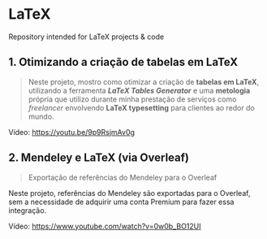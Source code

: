 # LaTeX
Repository intended for LaTeX projects &amp; code


## 1. **Otimizando a criação de tabelas em LaTeX**

> Neste projeto, mostro como otimizar a criação de **tabelas em LaTeX**, utilizando a ferramenta ***LaTeX Tables Generator*** e uma **metologia** própria que utilizo durante minha prestação de serviços como *freelancer* envolvendo **LaTeX typesetting** para clientes ao redor do mundo.

Vídeo: https://youtu.be/9p9RsjmAv0g


## 2. **Mendeley e LaTeX (via Overleaf)**

> Exportação de referências do Mendeley para o Overleaf

Neste projeto, referências do Mendeley são exportadas para o Overleaf, sem a necessidade de adquirir uma conta Premium para fazer essa integração.

Vídeo: https://www.youtube.com/watch?v=0w0b_BO12UI
